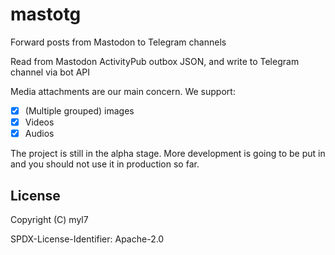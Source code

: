 # mastotg

Forward posts from Mastodon to Telegram channels

Read from Mastodon ActivityPub outbox JSON, and write to Telegram channel via bot API

Media attachments are our main concern. We support:

- [x] (Multiple grouped) images
- [x] Videos
- [x] Audios

The project is still in the alpha stage.
More development is going to be put in and you should not use it in production so far.

## License

Copyright (C) myl7

SPDX-License-Identifier: Apache-2.0
